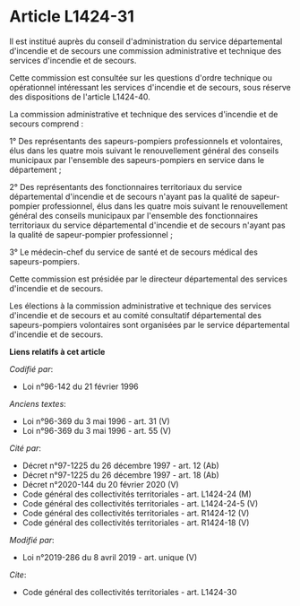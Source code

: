 # Article L1424-31

Il est institué auprès du conseil d'administration du service départemental d'incendie et de secours une commission
administrative et technique des services d'incendie et de secours.

Cette commission est consultée sur les questions d'ordre technique ou opérationnel intéressant les services d'incendie et de
secours, sous réserve des dispositions de l'article L1424-40.

La commission administrative et technique des services d'incendie et de secours comprend :

1° Des représentants des sapeurs-pompiers professionnels et volontaires, élus dans les quatre mois suivant le renouvellement
général des conseils municipaux par l'ensemble des sapeurs-pompiers en service dans le département ;

2° Des représentants des fonctionnaires territoriaux du service départemental d'incendie et de secours n'ayant pas la qualité
de sapeur-pompier professionnel, élus dans les quatre mois suivant le renouvellement général des conseils municipaux par
l'ensemble des fonctionnaires territoriaux du service départemental d'incendie et de secours n'ayant pas la qualité de
sapeur-pompier professionnel ;

3° Le médecin-chef du service de santé et de secours médical des sapeurs-pompiers.

Cette commission est présidée par le directeur départemental des services d'incendie et de secours.

Les élections à la commission administrative et technique des services d'incendie et de secours et au comité consultatif
départemental des sapeurs-pompiers volontaires sont organisées par le service départemental d'incendie et de secours.

**Liens relatifs à cet article**

_Codifié par_:

  - Loi n°96-142 du 21 février 1996

_Anciens textes_:

  - Loi n°96-369 du 3 mai 1996 - art. 31 (V)
  - Loi n°96-369 du 3 mai 1996 - art. 55 (V)

_Cité par_:

  - Décret n°97-1225 du 26 décembre 1997 - art. 12 (Ab)
  - Décret n°97-1225 du 26 décembre 1997 - art. 18 (Ab)
  - Décret n°2020-144 du 20 février 2020 (V)
  - Code général des collectivités territoriales - art. L1424-24 (M)
  - Code général des collectivités territoriales - art. L1424-24-5 (V)
  - Code général des collectivités territoriales - art. R1424-12 (V)
  - Code général des collectivités territoriales - art. R1424-18 (V)

_Modifié par_:

  - Loi n°2019-286 du 8 avril 2019 - art. unique (V)

_Cite_:

  - Code général des collectivités territoriales - art. L1424-30
